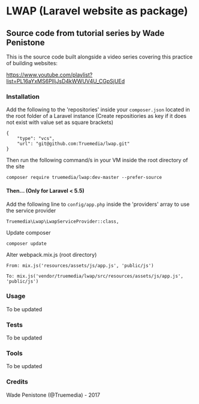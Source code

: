 # LWAP (Laravel website as package) #
## Source code from tutorial series by Wade Penistone ##

This is the source code built alongside a video series covering this practice of building websites:

https://www.youtube.com/playlist?list=PL16aYxMS6PIIjJsD4kWWUV4U_CGpSjUEd

### Installation ###

Add the following to the 'repositories' inside your `composer.json` located in the root folder of a Laravel instance (Create repositiories as key if it does not exist with value set as square brackets)

```
{
    "type": "vcs",
    "url": "git@github.com:Truemedia/lwap.git"
}
```

Then run the following command/s in your VM inside the root directory of the site

    composer require truemedia/lwap:dev-master --prefer-source

#### Then... (Only for Laravel < 5.5) ####

Add the following line to `config/app.php` inside the 'providers' array to use the service provider

	Truemedia\Lwap\LwapServiceProvider::class,

Update composer

	composer update

Alter webpack.mix.js (root directory)

    From: mix.js('resources/assets/js/app.js', 'public/js')

    To: mix.js('vendor/truemedia/lwap/src/resources/assets/js/app.js', 'public/js')

### Usage ###

To be updated

### Tests ###

To be updated

### Tools ###

To be updated

### Credits ###

Wade Penistone (@Truemedia) - 2017
